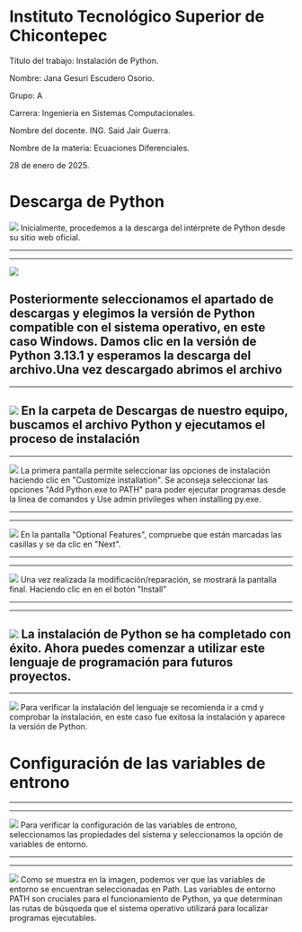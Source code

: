  
 <!--HEADINGS -->

# Instituto Tecnológico Superior de Chicontepec
Título del trabajo:
Instalación de Python.

Nombre:
Jana Gesuri Escudero Osorio.

Grupo:
A

Carrera:
Ingeniería en Sistemas Computacionales.

Nombre del docente.
ING. Said Jair Guerra.

Nombre de la materia:
Ecuaciones Diferenciales.

28 de enero de 2025.


# Descarga de Python
  ![](Imagen%201.png)
 Inicialmente, procedemos a la descarga del intérprete de Python desde su sitio web oficial.
  
  ---
  ___
![](Captura%20de%20pantalla%20(2018).png)
 
 Posteriormente seleccionamos el apartado de descargas y elegimos la versión de Python compatible con el sistema operativo, en este caso Windows. 
  Damos clic en la versión de Python 3.13.1 y esperamos la descarga del archivo.Una vez descargado abrimos el archivo
  ---
  ___

![](Captura%20de%20pantalla%20(2019).png)
En la carpeta de Descargas de nuestro equipo, buscamos el archivo  Python y ejecutamos el proceso de instalación
 ---
  ___


![](Imagen%20de%20WhatsApp%202025-02-04%20a%20las%2013.36.39_caa9c1a5.jpg)
La primera pantalla permite seleccionar las opciones de instalación haciendo clic en  "Customize installation". Se aconseja seleccionar las opciones "Add Python.exe to PATH" para poder ejecutar programas desde la línea de comandos y Use admin privileges when installing py.exe.

---
  ___

![](W2.jpg)
En la pantalla "Optional Features", compruebe que están marcadas las casillas y se da  clic en "Next".

---
 ___
![](W3.jpg)
Una vez realizada la modificación/reparación, se mostrará la pantalla final. Haciendo clic en en el botón "Install"

---
 ___
![](Install.jpg)
La instalación de Python se ha completado con éxito. Ahora puedes comenzar a utilizar este lenguaje de programación para futuros proyectos. 
 ---
 ___
![](W4.jpg)
Para verificar la instalación del lenguaje se recomienda ir  a cmd y comprobar la instalación, en este caso fue exitosa la instalación y aparece la versión de Python.


 # Configuración de las variables de entrono
---
 ___
![](W5.jpg)
Para verificar la configuración de las variables de entrono, seleccionamos las propiedades del sistema y seleccionamos la opción de variables de entorno.


---
 ___

![](Captura%20de%20pantalla%20(2022).png)
Como se muestra en la imagen, podemos ver que las variables de entorno se encuentran seleccionadas en Path.
Las variables de entorno PATH son cruciales para el funcionamiento de Python, ya que determinan las rutas de búsqueda que el sistema operativo utilizará para localizar programas ejecutables.


